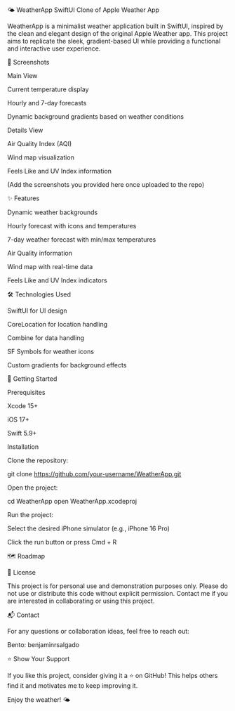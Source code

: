 🌤️ WeatherApp  SwiftUI Clone of Apple Weather App

WeatherApp is a minimalist weather application built in SwiftUI, inspired by the clean and elegant design of the original Apple Weather app. This project aims to replicate the sleek, gradient-based UI while providing a functional and interactive user experience.

📸 Screenshots

Main View

Current temperature display

Hourly and 7-day forecasts

Dynamic background gradients based on weather conditions

Details View

Air Quality Index (AQI)

Wind map visualization

Feels Like and UV Index information

(Add the screenshots you provided here once uploaded to the repo)

✨ Features

Dynamic weather backgrounds

Hourly forecast with icons and temperatures

7-day weather forecast with min/max temperatures

Air Quality information

Wind map with real-time data

Feels Like and UV Index indicators

🛠️ Technologies Used

SwiftUI for UI design

CoreLocation for location handling

Combine for data handling

SF Symbols for weather icons

Custom gradients for background effects

🚀 Getting Started

Prerequisites

Xcode 15+

iOS 17+

Swift 5.9+

Installation

Clone the repository:

git clone https://github.com/your-username/WeatherApp.git

Open the project:

cd WeatherApp
open WeatherApp.xcodeproj

Run the project:

Select the desired iPhone simulator (e.g., iPhone 16 Pro)

Click the run button or press Cmd + R

🗺️ Roadmap



📄 License

This project is for personal use and demonstration purposes only. Please do not use or distribute this code without explicit permission. Contact me if you are interested in collaborating or using this project.

📬 Contact

For any questions or collaboration ideas, feel free to reach out:

Bento: benjaminrsalgado

⭐️ Show Your Support

If you like this project, consider giving it a ⭐️ on GitHub! This helps others find it and motivates me to keep improving it.

Enjoy the weather! 🌤️
